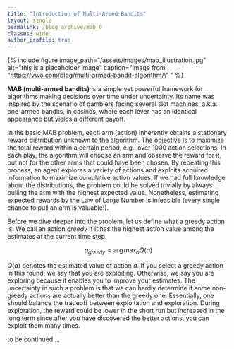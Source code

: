 ```yaml
---
title: "Introduction of Multi-Armed Bandits"
layout: single
permalink: /blog_archive/mab_0
classes: wide
author_profile: true
---
```

<script src="https://cdn.mathjax.org/mathjax/latest/MathJax.js?config=TeX-AMS-MML_HTMLorMML" type="text/javascript"></script>


{% include figure image_path="/assets/images/mab_illustration.jpg" alt="this is a placeholder image" caption="image from \"https://vwo.com/blog/multi-armed-bandit-algorithm/\" " %} 


**MAB (multi-armed bandits)** is a simple yet powerful framework for algorithms making decisions over time under uncertainty. Its name was inspired by the scenario of gamblers facing several slot machines, a.k.a. one-armed bandits, in casinos, where each lever has an identical appearance but yields a different payoff. 

In the basic MAB problem, each arm (action) inherently obtains a stationary reward distribution unknown to the algorithm. The objective is to maximize the total reward within a certain period, e.g., over 1000 action selections. In each play, the algorithm will choose an arm and observe the reward for it, but not for the other arms that could have been chosen. By repeating this process, an agent explores a variety of actions and exploits acquired information to maximize cumulative action values. If we had full knowledge about the distributions, the problem could be solved trivially by always pulling the arm with the highest expected value. Nonetheless, estimating expected rewards by the Law of Large Number is infeasible (every single chance to pull an arm is valuable!). 

Before we dive deeper into the problem, let us define what a greedy action is. We call an action *greedy* if it has the highest action value among the estimates at the current time step. 

$$
a_{greedy} = \arg\max_{a} Q(a)
$$

$Q(a)$ denotes the estimated value of action $a$. If you select a greedy action in this round, we say that you are exploiting. Otherwise, we say you are exploring because it enables you to improve your estimates. The uncertainty in such a problem is that we can hardly determine if some non-greedy actions are actually better than the greedy one. Essentially, one should balance the tradeoff between exploitation and exploration. During exploration, the reward could be lower in the short run but increased in the long term since after you have discovered the better actions, you can exploit them many times. 

to be continued ...

